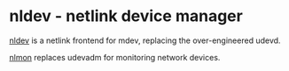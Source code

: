 nldev - netlink device manager
==============================

[nldev](http://git.r-36.net/nldev/) is a netlink frontend for mdev,
replacing the over-engineered udevd.

[nlmon](http://git.r-36.net/nlmon/) replaces udevadm for monitoring
network devices.

